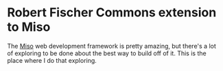Robert Fischer Commons extension to Miso
==========================================

The [Miso](https://hackage.haskell.org/package/miso) web development framework is pretty amazing, but there's a lot
of exploring to be done about the best way to build off of it. This is the place where I do that exploring.
